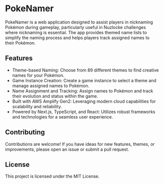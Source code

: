 # PokeNamer

PokeNamer is a web application designed to assist players in nicknaming Pokémon during gameplay, particularly useful in Nuzlocke challenges where nicknaming is essential. The app provides themed name lists to simplify the naming process and helps players track assigned names to their Pokémon.

## Features

- Theme-based Naming: Choose from 89 different themes to find creative names for your Pokémon.
- Game Instance Creation: Create a game instance to select a theme and manage assigned names to Pokémon.
- Name Assignment and Tracking: Assign names to Pokémon and track their evolution and status within the game.
- Built with AWS Amplify Gen2: Leveraging modern cloud capabilities for scalability and reliability.
- Powered by Next.js, TypeScript, and React: Utilizes robust frameworks and technologies for a seamless user experience.

## Contributing

Contributions are welcome! If you have ideas for new features, themes, or improvements, please open an issue or submit a pull request.

## License

This project is licensed under the MIT License.

